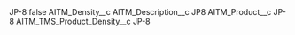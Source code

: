 <?xml version="1.0" encoding="UTF-8"?>
<CustomMetadata xmlns="http://soap.sforce.com/2006/04/metadata" xmlns:xsi="http://www.w3.org/2001/XMLSchema-instance" xmlns:xsd="http://www.w3.org/2001/XMLSchema">
    <label>JP-8</label>
    <protected>false</protected>
    <values>
        <field>AITM_Density__c</field>
        <value xsi:nil="true"/>
    </values>
    <values>
        <field>AITM_Description__c</field>
        <value xsi:type="xsd:string">JP8</value>
    </values>
    <values>
        <field>AITM_Product__c</field>
        <value xsi:type="xsd:string">JP-8</value>
    </values>
    <values>
        <field>AITM_TMS_Product_Density__c</field>
        <value xsi:type="xsd:string">JP-8</value>
    </values>
</CustomMetadata>
